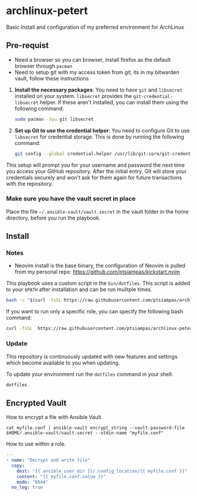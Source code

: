 # archlinux-petert
Basic Install and configuration of my preferred environment for ArchLinux

## Pre-requist
- Need a browser so you can browser, install firefox as the default browser through `pacman`
- Need to setup git with my access token from git, its in my bitwarden vault, follow these instructions
1. **Install the necessary packages**: You need to have `git` and `libsecret` installed on your system. `libsecret` provides the `git-credential-libsecret` helper. If these aren't installed, you can install them using the following command:

    ```sh
    sudo pacman -Syu git libsecret
    ```

2. **Set up Git to use the credential helper**: You need to configure Git to use `libsecret` for credential storage. This is done by running the following command:

    ```sh
    git config --global credential.helper /usr/lib/git-core/git-credential-libsecret
    ```

This setup will prompt you for your username and password the next time you access your GitHub repository. After the initial entry, Git will store your credentials securely and won't ask for them again for future transactions with the repository.

### Make sure you have the vault secret in place
Place the file `~/.ansible-vault/vault.secret` in the vault folder in the home directory, before you run the playbook.

## Install

### Notes
- Neovim install is the base binary, the configuration of Neovim is pulled from my personal repo: https://github.com/ptsiampas/kickstart.nvim

This playbook uses a custom script in the `bin/dotfiles`. This script is added to your `$PATH` after installation and can be run mulitple times.

```sh
bash -c "$(curl -fsSL https://raw.githubusercontent.com/ptsiampas/archlinux-petert/main/bin/dotfiles)"
```
If you want to run only a specific role, you can specify the following bash command:
```bash
curl -fsSL  https://raw.githubusercontent.com/ptsiampas/archlinux-petert/main/bin/dotfiles | bash -s -- --tags comma,seperated,tags
```

### Update

This repository is continuously updated with new features and settings which become available to you when updating.

To update your environment run the `dotfiles` command in your shell:

```bash
dotfiles
```

## Encrypted Vault
How to encrypt a file with Ansible Vault.
```Shell
cat myfile.conf | ansible-vault encrypt_string --vault-password-file $HOME/.ansible-vault/vault.secret --stdin-name "myfile.conf"
```
How to use within a role.
```yaml
---
- name: "Decrypt and write file"
  copy:
    dest: "{{ ansible_user_dir }}/.config_location/{{ myfile.conf }}"
    content: "{{ myfile.conf.value }}"
    mode: "0644"
  no_log: true
```
